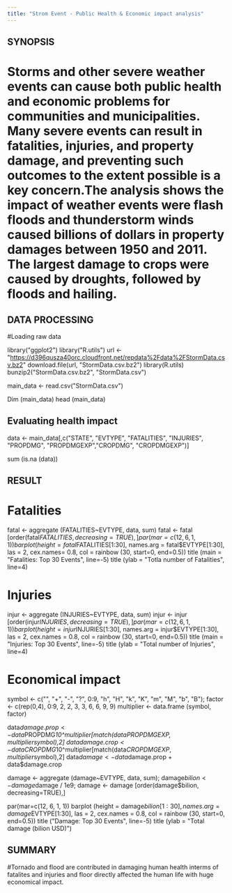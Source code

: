```yaml
---
title: "Strom Event - Public Health & Economic impact analysis"
---
```



## SYNOPSIS
# Storms and other severe weather events can cause both public health and economic problems for communities and municipalities. Many severe events can result in fatalities, injuries, and property damage, and preventing such outcomes to the extent possible is a key concern.The analysis shows the impact of weather events were flash floods and thunderstorm winds caused billions of dollars in property damages between 1950 and 2011. The largest damage to crops were caused by droughts, followed by floods and hailing.


## DATA PROCESSING
#Loading raw data

library("ggplot2")
library("R.utils")
url <- "https://d396qusza40orc.cloudfront.net/repdata%2Fdata%2FStormData.csv.bz2"
download.file(url, "StormData.csv.bz2")
library(R.utils)
bunzip2("StormData.csv.bz2", "StormData.csv")

main_data <- read.csv("StormData.csv")

Dim (main_data)
head (main_data)

## Evaluating health impact
data <- main_data[,c("STATE", "EVTYPE", "FATALITIES", "INJURIES", "PROPDMG", "PROPDMGEXP","CROPDMG", "CROPDMGEXP")]

sum (is.na (data))

## RESULT

# Fatalities

fatal <- aggregate (FATALITIES~EVTYPE, data, sum)
fatal <- fatal [order(fatal$FATALITIES, decreasing=TRUE),]
par(mar=c(12, 6, 1, 1))
barplot (height = fatal$FATALITIES[1:30], names.arg = fatal$EVTYPE[1:30], las = 2, cex.names= 0.8,
         col = rainbow (30, start=0, end=0.5))
title (main = "Fatalities: Top 30 Events", line=-5)
title (ylab = "Totla number of Fatalities", line=4)

# Injuries

injur <- aggregate (INJURIES~EVTYPE, data, sum)
injur <- injur [order(injur$INJURIES, decreasing=TRUE),]
par(mar=c(12, 6, 1, 1))
barplot (height = injur$INJURIES[1:30], names.arg = injur$EVTYPE[1:30], las = 2, cex.names = 0.8,
         col = rainbow (30, start=0, end=0.5))
title (main = "Injuries: Top 30 Events", line=-5)
title (ylab = "Total number of Injuries", line=4)

# Economical impact

symbol <- c("", "+", "-", "?", 0:9, "h", "H", "k", "K", "m", "M", "b", "B");
factor <- c(rep(0,4), 0:9, 2, 2, 3, 3, 6, 6, 9, 9)
multiplier <- data.frame (symbol, factor)

data$damage.prop <- data$PROPDMG*10^multiplier[match(data$PROPDMGEXP,multiplier$symbol),2]
data$damage.crop <- data$CROPDMG*10^multiplier[match(data$CROPDMGEXP,multiplier$symbol),2]
data$damage <- data$damage.prop + data$damage.crop

damage <- aggregate (damage~EVTYPE, data, sum);
damage$bilion <- damage$damage / 1e9;
damage <- damage [order(damage$bilion, decreasing=TRUE),]

par(mar=c(12, 6, 1, 1))
barplot (height = damage$bilion[1:30], names.arg = damage$EVTYPE[1:30], las = 2, cex.names = 0.8,
         col = rainbow (30, start=0, end=0.5))
title ("Damage: Top 30 Events", line=-5)
title (ylab = "Total damage (bilion USD)")

## SUMMARY 

#Tornado and flood are contributed in damaging human health interms of fatalites and injuries and floor directly affected the human life with huge economical impact.



